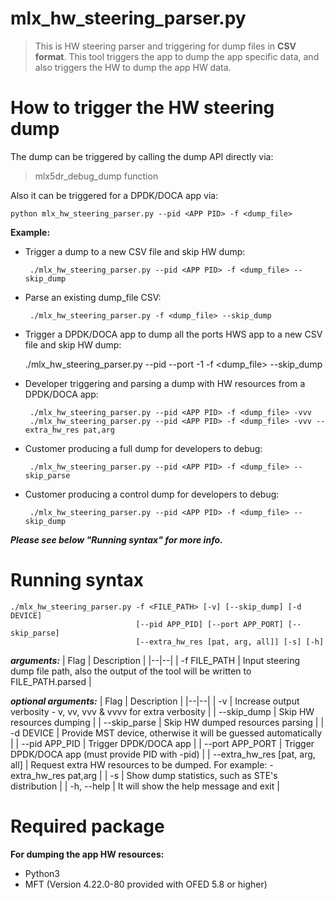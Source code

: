 # mlx_hw_steering_parser.py
> This is HW steering parser and triggering for dump files in **CSV
> format**.
> This tool triggers the app to dump the app specific data,
> and also triggers the HW to dump the app HW data.
>
How to trigger the HW steering dump
===================================
The dump can be triggered by calling the dump API directly via:
>  mlx5dr_debug_dump function

Also it can be triggered for a DPDK/DOCA app via:

    python mlx_hw_steering_parser.py --pid <APP PID> -f <dump_file>

**Example:**

 - Trigger a dump to a new CSV file and skip HW dump:

        ./mlx_hw_steering_parser.py --pid <APP PID> -f <dump_file> --skip_dump

 - Parse an existing dump_file CSV:

        ./mlx_hw_steering_parser.py -f <dump_file> --skip_dump

 - Trigger a DPDK/DOCA app to dump all the ports HWS app to a new CSV file and skip HW dump:

	./mlx_hw_steering_parser.py --pid <APP PID> --port -1 -f <dump_file> --skip_dump

 - Developer triggering and parsing a dump with HW resources from a DPDK/DOCA app:

        ./mlx_hw_steering_parser.py --pid <APP PID> -f <dump_file> -vvv
        ./mlx_hw_steering_parser.py --pid <APP PID> -f <dump_file> -vvv --extra_hw_res pat,arg

 - Customer producing a full dump for developers to debug:

        ./mlx_hw_steering_parser.py --pid <APP PID> -f <dump_file> --skip_parse

 - Customer producing a control dump for developers to debug:

        ./mlx_hw_steering_parser.py --pid <APP PID> -f <dump_file> --skip_dump


 ***Please see below "Running syntax" for more info.***

Running syntax
==============

    ./mlx_hw_steering_parser.py -f <FILE_PATH> [-v] [--skip_dump] [-d DEVICE]
                                [--pid APP_PID] [--port APP_PORT] [--skip_parse]
                                [--extra_hw_res [pat, arg, all]] [-s] [-h]

***arguments:***
| Flag | Description |
|--|--|
| -f FILE_PATH | Input steering dump file path, also the output of the tool will be written to FILE_PATH.parsed |

***optional arguments:***
| Flag | Description |
|--|--|
| -v | Increase output verbosity - v, vv, vvv & vvvv for extra verbosity |
| --skip_dump | Skip HW resources dumping |
| --skip_parse | Skip HW dumped resources parsing |
| -d DEVICE | Provide MST device, otherwise it will be guessed automatically |
| --pid APP_PID | Trigger DPDK/DOCA app <PID> |
| --port APP_PORT | Trigger DPDK/DOCA app <PORT> (must provide PID with -pid) |
| --extra_hw_res [pat, arg, all] | Request extra HW resources to be dumped. For example: -extra_hw_res pat,arg |
| -s | Show dump statistics, such as STE's distribution |
| -h, --help | It will show the help message and exit |

Required package
===================
**For dumping the app HW resources:**
 - Python3
 - MFT (Version 4.22.0-80 provided with OFED 5.8 or higher)
